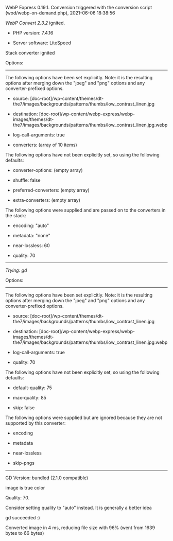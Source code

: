 WebP Express 0.19.1. Conversion triggered with the conversion script (wod/webp-on-demand.php), 2021-06-06 18:38:56

*WebP Convert 2.3.2*  ignited.
- PHP version: 7.4.16
- Server software: LiteSpeed

Stack converter ignited

Options:
------------
The following options have been set explicitly. Note: it is the resulting options after merging down the "jpeg" and "png" options and any converter-prefixed options.
- source: [doc-root]/wp-content/themes/dt-the7/images/backgrounds/patterns/thumbs/low_contrast_linen.jpg
- destination: [doc-root]/wp-content/webp-express/webp-images/themes/dt-the7/images/backgrounds/patterns/thumbs/low_contrast_linen.jpg.webp
- log-call-arguments: true
- converters: (array of 10 items)

The following options have not been explicitly set, so using the following defaults:
- converter-options: (empty array)
- shuffle: false
- preferred-converters: (empty array)
- extra-converters: (empty array)

The following options were supplied and are passed on to the converters in the stack:
- encoding: "auto"
- metadata: "none"
- near-lossless: 60
- quality: 70
------------


*Trying: gd* 

Options:
------------
The following options have been set explicitly. Note: it is the resulting options after merging down the "jpeg" and "png" options and any converter-prefixed options.
- source: [doc-root]/wp-content/themes/dt-the7/images/backgrounds/patterns/thumbs/low_contrast_linen.jpg
- destination: [doc-root]/wp-content/webp-express/webp-images/themes/dt-the7/images/backgrounds/patterns/thumbs/low_contrast_linen.jpg.webp
- log-call-arguments: true
- quality: 70

The following options have not been explicitly set, so using the following defaults:
- default-quality: 75
- max-quality: 85
- skip: false

The following options were supplied but are ignored because they are not supported by this converter:
- encoding
- metadata
- near-lossless
- skip-pngs
------------

GD Version: bundled (2.1.0 compatible)
image is true color
Quality: 70. 
Consider setting quality to "auto" instead. It is generally a better idea
gd succeeded :)

Converted image in 4 ms, reducing file size with 96% (went from 1639 bytes to 66 bytes)
